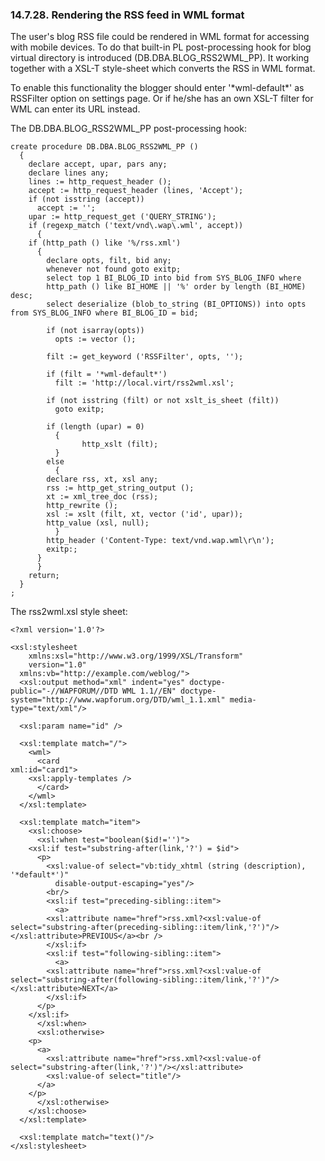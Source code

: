 <div>

<div>

<div>

<div>

### 14.7.28. Rendering the RSS feed in WML format

</div>

</div>

</div>

The user's blog RSS file could be rendered in WML format for accessing
with mobile devices. To do that built-in PL post-processing hook for
blog virtual directory is introduced (DB.DBA.BLOG_RSS2WML_PP). It
working together with a XSL-T style-sheet which converts the RSS in WML
format.

To enable this functionality the blogger should enter '\*wml-default\*'
as RSSFilter option on settings page. Or if he/she has an own XSL-T
filter for WML can enter its URL instead.

The DB.DBA.BLOG_RSS2WML_PP post-processing hook:

``` programlisting
create procedure DB.DBA.BLOG_RSS2WML_PP ()
  {
    declare accept, upar, pars any;
    declare lines any;
    lines := http_request_header ();
    accept := http_request_header (lines, 'Accept');
    if (not isstring (accept))
      accept := '';
    upar := http_request_get ('QUERY_STRING');
    if (regexp_match ('text/vnd\.wap\.wml', accept))
      {
    if (http_path () like '%/rss.xml')
      {
        declare opts, filt, bid any;
        whenever not found goto exitp;
        select top 1 BI_BLOG_ID into bid from SYS_BLOG_INFO where
        http_path () like BI_HOME || '%' order by length (BI_HOME) desc;
        select deserialize (blob_to_string (BI_OPTIONS)) into opts from SYS_BLOG_INFO where BI_BLOG_ID = bid;

        if (not isarray(opts))
          opts := vector ();

        filt := get_keyword ('RSSFilter', opts, '');

        if (filt = '*wml-default*')
          filt := 'http://local.virt/rss2wml.xsl';

        if (not isstring (filt) or not xslt_is_sheet (filt))
          goto exitp;

        if (length (upar) = 0)
          {
                http_xslt (filt);
          }
        else
          {
        declare rss, xt, xsl any;
        rss := http_get_string_output ();
        xt := xml_tree_doc (rss);
        http_rewrite ();
        xsl := xslt (filt, xt, vector ('id', upar));
        http_value (xsl, null);
          }
        http_header ('Content-Type: text/vnd.wap.wml\r\n');
        exitp:;
      }
      }
    return;
  }
;
```

The rss2wml.xsl style sheet:

``` programlisting
<?xml version='1.0'?>

<xsl:stylesheet
    xmlns:xsl="http://www.w3.org/1999/XSL/Transform"
    version="1.0"
  xmlns:vb="http://example.com/weblog/">
  <xsl:output method="xml" indent="yes" doctype-public="-//WAPFORUM//DTD WML 1.1//EN" doctype-system="http://www.wapforum.org/DTD/wml_1.1.xml" media-type="text/xml"/>

  <xsl:param name="id" />

  <xsl:template match="/">
    <wml>
      <card
xml:id="card1">
    <xsl:apply-templates />
      </card>
    </wml>
  </xsl:template>

  <xsl:template match="item">
    <xsl:choose>
      <xsl:when test="boolean($id!='')">
    <xsl:if test="substring-after(link,'?') = $id">
      <p>
        <xsl:value-of select="vb:tidy_xhtml (string (description), '*default*')"
          disable-output-escaping="yes"/>
        <br/>
        <xsl:if test="preceding-sibling::item">
          <a>
        <xsl:attribute name="href">rss.xml?<xsl:value-of select="substring-after(preceding-sibling::item/link,'?')"/></xsl:attribute>PREVIOUS</a><br />
        </xsl:if>
        <xsl:if test="following-sibling::item">
          <a>
        <xsl:attribute name="href">rss.xml?<xsl:value-of select="substring-after(following-sibling::item/link,'?')"/></xsl:attribute>NEXT</a>
        </xsl:if>
      </p>
    </xsl:if>
      </xsl:when>
      <xsl:otherwise>
    <p>
      <a>
        <xsl:attribute name="href">rss.xml?<xsl:value-of select="substring-after(link,'?')"/></xsl:attribute>
        <xsl:value-of select="title"/>
      </a>
    </p>
      </xsl:otherwise>
    </xsl:choose>
  </xsl:template>

  <xsl:template match="text()"/>
</xsl:stylesheet>
```

</div>
